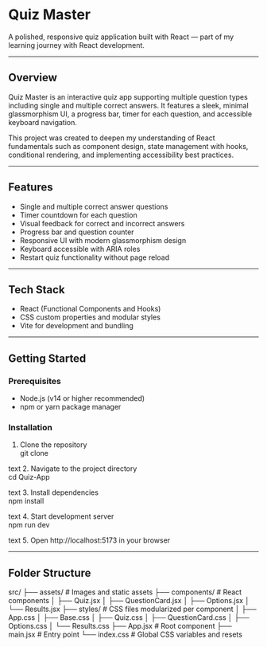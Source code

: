 # Quiz Master

A polished, responsive quiz application built with React — part of my learning journey with React development.

---

## Overview

Quiz Master is an interactive quiz app supporting multiple question types including single and multiple correct answers. It features a sleek, minimal glassmorphism UI, a progress bar, timer for each question, and accessible keyboard navigation.

This project was created to deepen my understanding of React fundamentals such as component design, state management with hooks, conditional rendering, and implementing accessibility best practices.

---

## Features

- Single and multiple correct answer questions  
- Timer countdown for each question  
- Visual feedback for correct and incorrect answers  
- Progress bar and question counter  
- Responsive UI with modern glassmorphism design  
- Keyboard accessible with ARIA roles  
- Restart quiz functionality without page reload  

---

## Tech Stack

- React (Functional Components and Hooks)  
- CSS custom properties and modular styles  
- Vite for development and bundling  

---

## Getting Started

### Prerequisites

- Node.js (v14 or higher recommended)  
- npm or yarn package manager  

### Installation

1. Clone the repository  
git clone <your-repo-url>

text
2. Navigate to the project directory  
cd Quiz-App

text
3. Install dependencies  
npm install

text
4. Start development server  
npm run dev

text
5. Open http://localhost:5173 in your browser  

---

## Folder Structure

src/
├── assets/ # Images and static assets
├── components/ # React components
│ ├── Quiz.jsx
│ ├── QuestionCard.jsx
│ ├── Options.jsx
│ └── Results.jsx
├── styles/ # CSS files modularized per component
│ ├── App.css
│ ├── Base.css
│ ├── Quiz.css
│ ├── QuestionCard.css
│ ├── Options.css
│ └── Results.css
├── App.jsx # Root component
├── main.jsx # Entry point
└── index.css # Global CSS variables and resets

